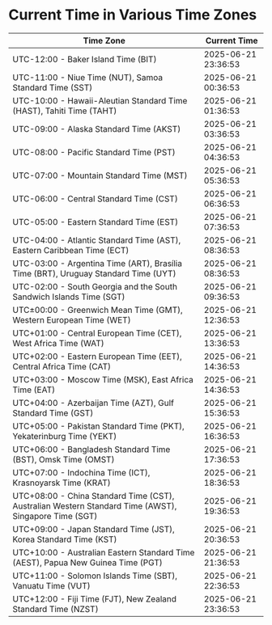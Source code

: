 # Current Time in Various Time Zones

| Time Zone | Current Time |
|-----------|--------------|
| UTC-12:00 - Baker Island Time (BIT) | 2025-06-21 23:36:53 |
| UTC-11:00 - Niue Time (NUT), Samoa Standard Time (SST) | 2025-06-21 00:36:53 |
| UTC-10:00 - Hawaii-Aleutian Standard Time (HAST), Tahiti Time (TAHT) | 2025-06-21 01:36:53 |
| UTC-09:00 - Alaska Standard Time (AKST) | 2025-06-21 03:36:53 |
| UTC-08:00 - Pacific Standard Time (PST) | 2025-06-21 04:36:53 |
| UTC-07:00 - Mountain Standard Time (MST) | 2025-06-21 05:36:53 |
| UTC-06:00 - Central Standard Time (CST) | 2025-06-21 06:36:53 |
| UTC-05:00 - Eastern Standard Time (EST) | 2025-06-21 07:36:53 |
| UTC-04:00 - Atlantic Standard Time (AST), Eastern Caribbean Time (ECT) | 2025-06-21 08:36:53 |
| UTC-03:00 - Argentina Time (ART), Brasília Time (BRT), Uruguay Standard Time (UYT) | 2025-06-21 08:36:53 |
| UTC-02:00 - South Georgia and the South Sandwich Islands Time (SGT) | 2025-06-21 09:36:53 |
| UTC±00:00 - Greenwich Mean Time (GMT), Western European Time (WET) | 2025-06-21 12:36:53 |
| UTC+01:00 - Central European Time (CET), West Africa Time (WAT) | 2025-06-21 13:36:53 |
| UTC+02:00 - Eastern European Time (EET), Central Africa Time (CAT) | 2025-06-21 14:36:53 |
| UTC+03:00 - Moscow Time (MSK), East Africa Time (EAT) | 2025-06-21 14:36:53 |
| UTC+04:00 - Azerbaijan Time (AZT), Gulf Standard Time (GST) | 2025-06-21 15:36:53 |
| UTC+05:00 - Pakistan Standard Time (PKT), Yekaterinburg Time (YEKT) | 2025-06-21 16:36:53 |
| UTC+06:00 - Bangladesh Standard Time (BST), Omsk Time (OMST) | 2025-06-21 17:36:53 |
| UTC+07:00 - Indochina Time (ICT), Krasnoyarsk Time (KRAT) | 2025-06-21 18:36:53 |
| UTC+08:00 - China Standard Time (CST), Australian Western Standard Time (AWST), Singapore Time (SGT) | 2025-06-21 19:36:53 |
| UTC+09:00 - Japan Standard Time (JST), Korea Standard Time (KST) | 2025-06-21 20:36:53 |
| UTC+10:00 - Australian Eastern Standard Time (AEST), Papua New Guinea Time (PGT) | 2025-06-21 21:36:53 |
| UTC+11:00 - Solomon Islands Time (SBT), Vanuatu Time (VUT) | 2025-06-21 22:36:53 |
| UTC+12:00 - Fiji Time (FJT), New Zealand Standard Time (NZST) | 2025-06-21 23:36:53 |
